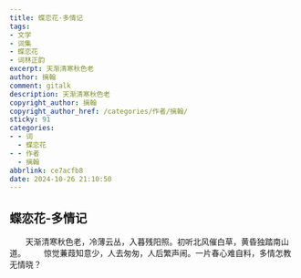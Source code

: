 ```yaml
---
title: 蝶恋花·多情记
tags:
- 文学
- 词集
- 蝶恋花
- 词林正韵
excerpt: 天渐清寒秋色老
author: 摛翰
comment: gitalk
description: 天渐清寒秋色老
copyright_author: 摛翰
copyright_author_href: /categories/作者/摛翰/
sticky: 91
categories:
- - 词
  - 蝶恋花
- - 作者
  - 摛翰
abbrlink: ce7acfb8
date: 2024-10-26 21:10:50
---
```


## 蝶恋花-多情记

&emsp;&emsp;天渐清寒秋色老，冷薄云丛，入暮残阳照。初听北风催白草，黄昏独踏南山道。
&emsp;&emsp;惊觉蒹葭知意少，人去匆匆，人后繁声闹。一片春心难自料，多情怎教无情晓？